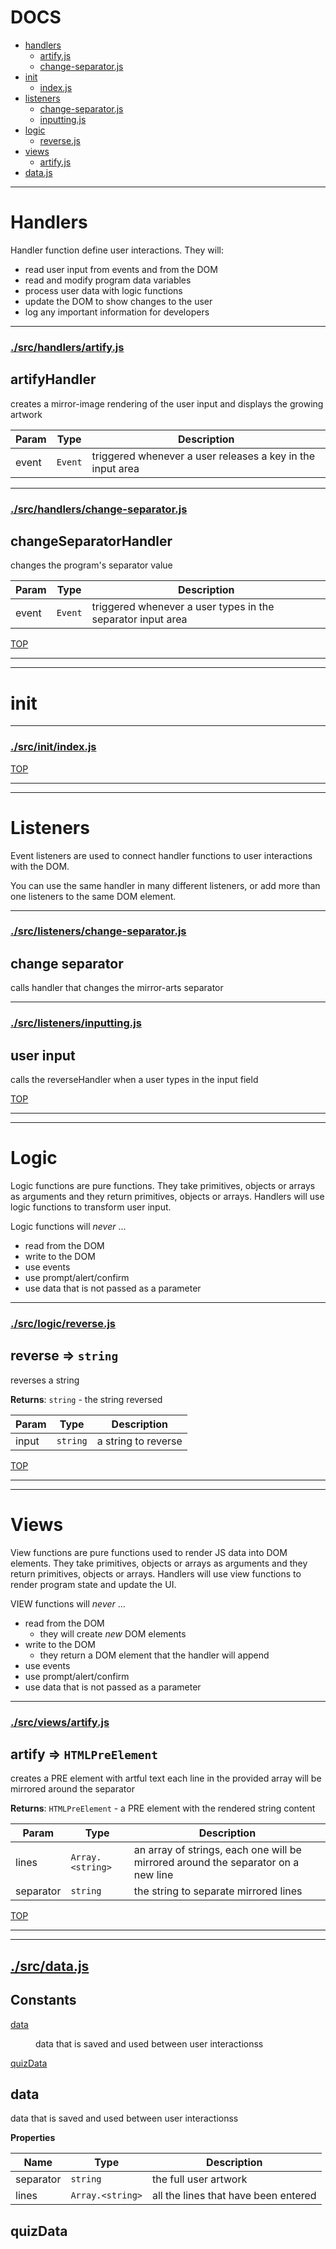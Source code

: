 <!-- BEGIN TITLE -->

# DOCS

<!-- END TITLE -->

<!-- BEGIN TOC -->

- [handlers](#handlers)
  - [artify.js](#srchandlersartifyjs)
  - [change-separator.js](#srchandlerschange-separatorjs)
- [init](#init)
  - [index.js](#srcinitindexjs)
- [listeners](#listeners)
  - [change-separator.js](#srclistenerschange-separatorjs)
  - [inputting.js](#srclistenersinputtingjs)
- [logic](#logic)
  - [reverse.js](#srclogicreversejs)
- [views](#views)
  - [artify.js](#srcviewsartifyjs)
- [data.js](#srcdatajs)

<!-- END TOC -->

<!-- BEGIN DOCS -->

---

# Handlers

Handler function define user interactions. They will:

- read user input from events and from the DOM
- read and modify program data variables
- process user data with logic functions
- update the DOM to show changes to the user
- log any important information for developers

---

### [./src/handlers/artify.js](./src/handlers/artify.js?study)

<a name="artifyHandler"></a>

## artifyHandler

creates a mirror-image rendering of the user input and displays the growing artwork

| Param | Type               | Description                                                |
| ----- | ------------------ | ---------------------------------------------------------- |
| event | <code>Event</code> | triggered whenever a user releases a key in the input area |

---

### [./src/handlers/change-separator.js](./src/handlers/change-separator.js?study)

<a name="changeSeparatorHandler"></a>

## changeSeparatorHandler

changes the program's separator value

| Param | Type               | Description                                                 |
| ----- | ------------------ | ----------------------------------------------------------- |
| event | <code>Event</code> | triggered whenever a user types in the separator input area |

[TOP](#DOCS)

---

---

# init

---

### [./src/init/index.js](./src/init/index.js?study)

[TOP](#DOCS)

---

---

# Listeners

Event listeners are used to connect handler functions to user interactions with the DOM.

You can use the same handler in many different listeners, or add more than one listeners to the same DOM element.

---

### [./src/listeners/change-separator.js](./src/listeners/change-separator.js?study)

<a name="change separator
calls handler that changes the mirror-arts separator"></a>

## change separator

calls handler that changes the mirror-arts separator

---

### [./src/listeners/inputting.js](./src/listeners/inputting.js?study)

<a name="user input
calls the reverseHandler when a user types in the input field"></a>

## user input

calls the reverseHandler when a user types in the input field

[TOP](#DOCS)

---

---

# Logic

Logic functions are pure functions. They take primitives, objects or arrays as arguments and they return primitives, objects or arrays. Handlers will use logic functions to transform user input.

Logic functions will _never_ ...

- read from the DOM
- write to the DOM
- use events
- use prompt/alert/confirm
- use data that is not passed as a parameter

---

### [./src/logic/reverse.js](./src/logic/reverse.js?study)

<a name="reverse"></a>

## reverse ⇒ <code>string</code>

reverses a string

**Returns**: <code>string</code> - the string reversed

| Param | Type                | Description         |
| ----- | ------------------- | ------------------- |
| input | <code>string</code> | a string to reverse |

[TOP](#DOCS)

---

---

# Views

View functions are pure functions used to render JS data into DOM elements. They take primitives, objects or arrays as arguments and they return primitives, objects or arrays. Handlers will use view functions to render program state and update the UI.

VIEW functions will _never_ ...

- read from the DOM
  - they will create _new_ DOM elements
- write to the DOM
  - they return a DOM element that the handler will append
- use events
- use prompt/alert/confirm
- use data that is not passed as a parameter

---

### [./src/views/artify.js](./src/views/artify.js?study)

<a name="artify"></a>

## artify ⇒ <code>HTMLPreElement</code>

creates a PRE element with artful text
each line in the provided array will be mirrored around the separator

**Returns**: <code>HTMLPreElement</code> - a PRE element with the rendered string content

| Param     | Type                              | Description                                                                       |
| --------- | --------------------------------- | --------------------------------------------------------------------------------- |
| lines     | <code>Array.&lt;string&gt;</code> | an array of strings, each one will be mirrored around the separator on a new line |
| separator | <code>string</code>               | the string to separate mirrored lines                                             |

[TOP](#DOCS)

---

---

## [./src/data.js](./src/data.js?study)

## Constants

<dl>
<dt><a href="#data">data</a></dt>
<dd><p>data that is saved and used between user interactionss</p>
</dd>
<dt><a href="#quizData">quizData</a></dt>
<dd></dd>
</dl>

<a name="data"></a>

## data

data that is saved and used between user interactionss

**Properties**

| Name      | Type                              | Description                          |
| --------- | --------------------------------- | ------------------------------------ |
| separator | <code>string</code>               | the full user artwork                |
| lines     | <code>Array.&lt;string&gt;</code> | all the lines that have been entered |

<a name="quizData"></a>

## quizData

<!-- END DOCS -->
